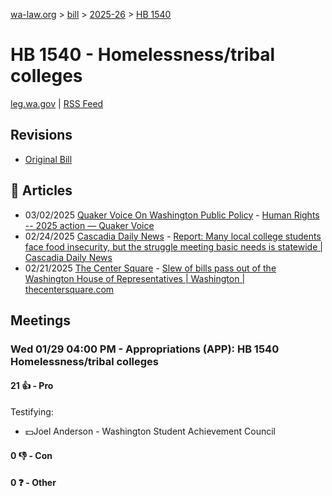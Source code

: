 [wa-law.org](/) > [bill](/bill/) > [2025-26](/bill/2025-26/) > [HB 1540](/bill/2025-26/hb/1540/)

# HB 1540 - Homelessness/tribal colleges
[leg.wa.gov](https://app.leg.wa.gov/billsummary?BillNumber=1540&Year=2025&Initiative=false) | [RSS Feed](./rss.xml)

## Revisions
* [Original Bill](1/)

## 📰 Articles
* 03/02/2025 [Quaker Voice On Washington Public Policy](/org/quaker_voice_on_washington_public_policy/) - [Human Rights -- 2025 action — Quaker Voice](https://www.quakervoicewa.org/human-rights-2025-action/#:~:text=HB%201540)
* 02/24/2025 [Cascadia Daily News](/org/cascadia_daily_news/) - [Report: Many local college students face food insecurity, but the struggle meeting basic needs is statewide | Cascadia Daily News](https://www.cascadiadaily.com/2025/feb/24/report-many-local-college-students-face-food-insecurity-but-the-struggle-meeting-basic-needs-is-statewide/#:~:text=HB%201540)
* 02/21/2025 [The Center Square](/org/the_center_square/) - [Slew of bills pass out of the Washington House of Representatives | Washington | thecentersquare.com](https://www.thecentersquare.com/washington/article_67329b24-eff2-11ef-8f14-c7be1b7a4b31.html#:~:text=House%20Bill%201540)

## Meetings
### Wed 01/29 04:00 PM - Appropriations (APP): HB 1540 Homelessness/tribal colleges
#### 21 👍 - Pro
Testifying:
* 💵Joel Anderson - Washington Student Achievement Council

#### 0 👎 - Con

#### 0 ❓ - Other
